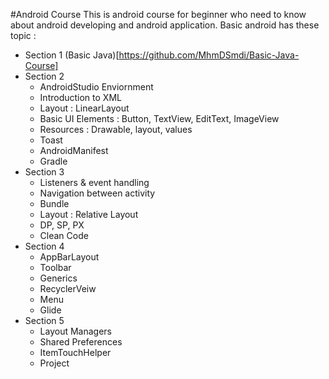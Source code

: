 #Android Course
 This is android course for beginner who need to know about android developing and android application.
 Basic android has these topic :
 * Section 1
  (Basic Java)[https://github.com/MhmDSmdi/Basic-Java-Course]
 * Section 2
    * AndroidStudio Enviornment
    * Introduction to XML
    * Layout : LinearLayout
    * Basic UI Elements : Button, TextView, EditText, ImageView
    * Resources : Drawable, layout, values
    * Toast
    * AndroidManifest
    * Gradle
* Section 3
     * Listeners & event handling
     * Navigation between activity
     * Bundle
     * Layout : Relative Layout
     * DP, SP, PX
     * Clean Code
* Section 4
     * AppBarLayout
     * Toolbar
     * Generics
     * RecyclerVeiw
     * Menu
     * Glide
* Section 5
     * Layout Managers
     * Shared Preferences
     * ItemTouchHelper
     * Project
     
